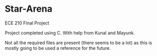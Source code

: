 # Star-Arena
ECE 210 Final Project

Project completed using C.
With help from Kunal and Mayunk.

Not all the required files are present (there seems to be a lot) as this is mostly going to be used a reference for the future.
